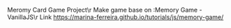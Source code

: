 Meromy Card Game Project\r
Make game base on :Memory Game - VanillaJS\r
Link https://marina-ferreira.github.io/tutorials/js/memory-game/
